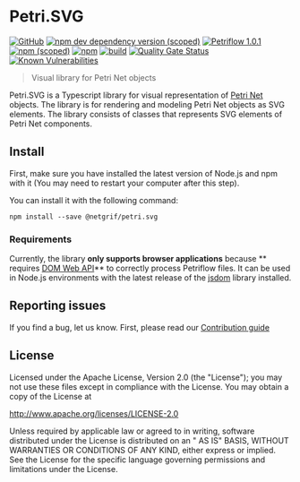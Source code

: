 # Petri.SVG

[![GitHub](https://img.shields.io/github/license/netgrif/petriflow.svg)](https://www.apache.org/licenses/LICENSE-2.0)
[![npm dev dependency version (scoped)](https://img.shields.io/npm/dependency-version/@netgrif/petri.svg/dev/typescript?label=Typescript)](https://www.typescriptlang.org/)
[![Petriflow 1.0.1](https://img.shields.io/badge/Petriflow-1.0.1-0aa8ff)](https://petriflow.com)
[![npm (scoped)](https://img.shields.io/npm/v/@netgrif/petri.svg)](https://www.npmjs.com/package/@netgrif/petri.svg)
[![npm](https://img.shields.io/npm/dt/@netgrif/petri.svg)](https://www.npmjs.com/package/@netgrif/petri.svg)
[![build](https://github.com/netgrif/petriflow.svg/actions/workflows/master-build.yml/badge.svg)](https://github.com/netgrif/petriflow.svg/actions/workflows/release-build.yml)
[![Quality Gate Status](https://sonarcloud.io/api/project_badges/measure?project=netgrif_petriflow.svg&metric=alert_status)](https://sonarcloud.io/dashboard?id=netgrif_petriflow.svg)
[![Known Vulnerabilities](https://snyk.io/test/github/netgrif/petri.svg/badge.svg)](https://snyk.io/test/github/netgrif/petri.svg)

> Visual library for Petri Net objects

Petri.SVG is a Typescript library for visual representation of [Petri Net](https://en.wikipedia.org/wiki/Petri_net)
objects. The library is for rendering and
modeling Petri Net objects as SVG elements. The library consists of classes that represents SVG elements of Petri Net
components.

## Install

First, make sure you have installed the latest version of Node.js and npm with it (You may need to restart your computer
after this step).

You can install it with the following command:

```shell
npm install --save @netgrif/petri.svg
```

### Requirements

Currently, the library **only supports browser applications** because **
requires [DOM Web API](https://www.w3.org/DOM/DOMTR)** to correctly process Petriflow files.
It can be used in Node.js environments with the latest release of the [jsdom](https://github.com/jsdom/jsdom) library
installed.

## Reporting issues

If you find a bug, let us know. First, please read
our [Contribution guide](https://github.com/netgrif/petriflow.js/blob/master/CONTRIBUTING.md)

## License

Licensed under the Apache License, Version 2.0 (the "License"); you may not use these files except in compliance with
the License. You may obtain a copy of the License at

http://www.apache.org/licenses/LICENSE-2.0

Unless required by applicable law or agreed to in writing, software distributed under the License is distributed on an "
AS IS" BASIS, WITHOUT WARRANTIES OR CONDITIONS OF ANY KIND,
either express or implied. See the License for the specific language governing permissions and limitations under the
License.

